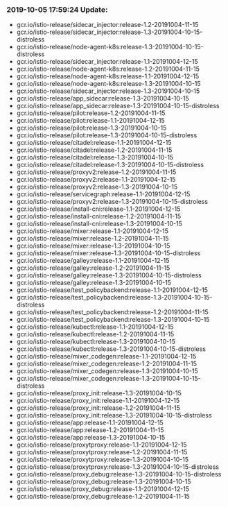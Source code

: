 ### 2019-10-05 17:59:24 Update:

- gcr.io/istio-release/sidecar_injector:release-1.2-20191004-11-15
- gcr.io/istio-release/sidecar_injector:release-1.3-20191004-10-15-distroless
- gcr.io/istio-release/node-agent-k8s:release-1.3-20191004-10-15-distroless
- gcr.io/istio-release/sidecar_injector:release-1.1-20191004-12-15
- gcr.io/istio-release/node-agent-k8s:release-1.2-20191004-11-15
- gcr.io/istio-release/node-agent-k8s:release-1.1-20191004-12-15
- gcr.io/istio-release/node-agent-k8s:release-1.3-20191004-10-15
- gcr.io/istio-release/sidecar_injector:release-1.3-20191004-10-15
- gcr.io/istio-release/app_sidecar:release-1.3-20191004-10-15
- gcr.io/istio-release/app_sidecar:release-1.3-20191004-10-15-distroless
- gcr.io/istio-release/pilot:release-1.2-20191004-11-15
- gcr.io/istio-release/pilot:release-1.1-20191004-12-15
- gcr.io/istio-release/pilot:release-1.3-20191004-10-15
- gcr.io/istio-release/pilot:release-1.3-20191004-10-15-distroless
- gcr.io/istio-release/citadel:release-1.1-20191004-12-15
- gcr.io/istio-release/citadel:release-1.2-20191004-11-15
- gcr.io/istio-release/citadel:release-1.3-20191004-10-15
- gcr.io/istio-release/citadel:release-1.3-20191004-10-15-distroless
- gcr.io/istio-release/proxyv2:release-1.2-20191004-11-15
- gcr.io/istio-release/proxyv2:release-1.1-20191004-12-15
- gcr.io/istio-release/proxyv2:release-1.3-20191004-10-15
- gcr.io/istio-release/servicegraph:release-1.1-20191004-12-15
- gcr.io/istio-release/proxyv2:release-1.3-20191004-10-15-distroless
- gcr.io/istio-release/install-cni:release-1.1-20191004-12-15
- gcr.io/istio-release/install-cni:release-1.2-20191004-11-15
- gcr.io/istio-release/install-cni:release-1.3-20191004-10-15
- gcr.io/istio-release/mixer:release-1.1-20191004-12-15
- gcr.io/istio-release/mixer:release-1.2-20191004-11-15
- gcr.io/istio-release/mixer:release-1.3-20191004-10-15
- gcr.io/istio-release/mixer:release-1.3-20191004-10-15-distroless
- gcr.io/istio-release/galley:release-1.1-20191004-12-15
- gcr.io/istio-release/galley:release-1.2-20191004-11-15
- gcr.io/istio-release/galley:release-1.3-20191004-10-15-distroless
- gcr.io/istio-release/galley:release-1.3-20191004-10-15
- gcr.io/istio-release/test_policybackend:release-1.1-20191004-12-15
- gcr.io/istio-release/test_policybackend:release-1.3-20191004-10-15-distroless
- gcr.io/istio-release/test_policybackend:release-1.2-20191004-11-15
- gcr.io/istio-release/test_policybackend:release-1.3-20191004-10-15
- gcr.io/istio-release/kubectl:release-1.1-20191004-12-15
- gcr.io/istio-release/kubectl:release-1.2-20191004-11-15
- gcr.io/istio-release/kubectl:release-1.3-20191004-10-15
- gcr.io/istio-release/kubectl:release-1.3-20191004-10-15-distroless
- gcr.io/istio-release/mixer_codegen:release-1.1-20191004-12-15
- gcr.io/istio-release/mixer_codegen:release-1.2-20191004-11-15
- gcr.io/istio-release/mixer_codegen:release-1.3-20191004-10-15
- gcr.io/istio-release/mixer_codegen:release-1.3-20191004-10-15-distroless
- gcr.io/istio-release/proxy_init:release-1.3-20191004-10-15
- gcr.io/istio-release/proxy_init:release-1.1-20191004-12-15
- gcr.io/istio-release/proxy_init:release-1.2-20191004-11-15
- gcr.io/istio-release/proxy_init:release-1.3-20191004-10-15-distroless
- gcr.io/istio-release/app:release-1.1-20191004-12-15
- gcr.io/istio-release/app:release-1.2-20191004-11-15
- gcr.io/istio-release/app:release-1.3-20191004-10-15
- gcr.io/istio-release/proxytproxy:release-1.1-20191004-12-15
- gcr.io/istio-release/proxytproxy:release-1.2-20191004-11-15
- gcr.io/istio-release/proxytproxy:release-1.3-20191004-10-15
- gcr.io/istio-release/proxytproxy:release-1.3-20191004-10-15-distroless
- gcr.io/istio-release/proxy_debug:release-1.3-20191004-10-15-distroless
- gcr.io/istio-release/proxy_debug:release-1.3-20191004-10-15
- gcr.io/istio-release/proxy_debug:release-1.1-20191004-12-15
- gcr.io/istio-release/proxy_debug:release-1.2-20191004-11-15
